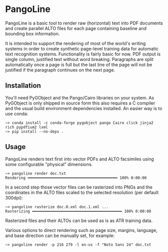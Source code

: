 # PangoLine

PangoLine is a basic tool to render raw (horizontal) text into PDF documents
and create parallel ALTO files for each page containing baseline and bounding
box information. 

It is intended to support the rendering of most of the world's writing systems
in order to create synthetic page-level training data for automatic text
recognition systems. Functionality is fairly basic for now. PDF output is
single column, justified text without word breaking. Paragraphs are split
automatically once a page is full but the last line of the page will not be
justified if the paragraph continues on the next page.

## Installation

You'll need PyGObject and the Pango/Cairo libraries on your system. As
PyGObject is only shipped in source form this also requires a C compiler and
the usual build environment dependencies installed. An easier way is to use conda:

    ~> conda install -c conda-forge pygobject pango Cairo click jinja2 rich pypdfium2 lxml
    ~> pip install --no-deps .

## Usage

PangoLine renders text first into vector PDFs and ALTO facsimiles using some
configurable "physical" dimensions.

    ~> pangoline render doc.txt
    Rendering ━━━━━━━━━━━━━━━━━━━━━━━━━━━━━━━━━━━━━━━━ 100% 0:00:00

In a second step those vector files can be rasterized into PNGs and the
coordinates in the ALTO files scaled to the selected resolution (per default
300dpi):

    ~> pangoline rasterize doc.0.xml doc.1.xml ...
    Rasterizing ━━━━━━━━━━━━━━━━━━━━━━━━━━━━━━━━━━━━━━━━ 100% 0:00:00

Rasterized files and their ALTOs can be used as is as ATR training data.

Various options to direct rendering such as page size, margins, language, and
base direction can be manually set, for example:

    ~> pangoline render -p 216 279 -l en-us -f "Noto Sans 24" doc.txt
